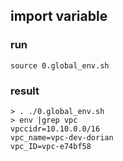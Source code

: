 ## import variable

### run
```
source 0.global_env.sh 
```

### result
```
> . ./0.global_env.sh
> env |grep vpc
vpccidr=10.10.0.0/16
vpc_name=vpc-dev-dorian
vpc_ID=vpc-e74bf58
```

